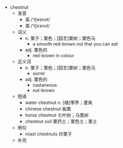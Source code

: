 - chestnut
  - 发音
    - 英 /'tʃesnʌt/
    - 美 /'tʃɛsnʌt/
  - 词义
    - n. 栗子；栗色；[园艺]栗树；栗色马
      - a smooth red-brown nut that you can eat
    - adj. 栗色的
      - red-brown in colour
  - 近义词
    - n. 栗子；栗色；[园艺]栗树；栗色马
      - sorrel
    - adj. 栗色的
      - castaneous
      - nut-brown
  - 短语
    - water chestnut n. [植]荸荠；菱角
    - chinese chestnut 板栗
    - horse chestnut 七叶树；马栗树
    - chestnut soil 栗钙土；栗色土；栗土
  - 例句
    - roast chestnuts 炒栗子
  - 补充
